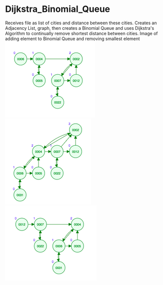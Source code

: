 # Dijkstra_Binomial_Queue
Receives file as list of cities and distance between these cities. Creates an Adjacency List, graph, 
then creates a Binomial Queue and uses Dijkstra's Algorithm to continually remove shortest distance between cities.
Image of adding element to Binomial Queue and removing smallest element
![alt text](https://github.com/BrentLeeSF/Dijkstra_Binomial_Queue/blob/master/Binomial_Queue_Pictures/1.png)
![alt text](https://github.com/BrentLeeSF/Dijkstra_Binomial_Queue/blob/master/Binomial_Queue_Pictures/2.png)
![alt text](https://github.com/BrentLeeSF/Dijkstra_Binomial_Queue/blob/master/Binomial_Queue_Pictures/3.png)

